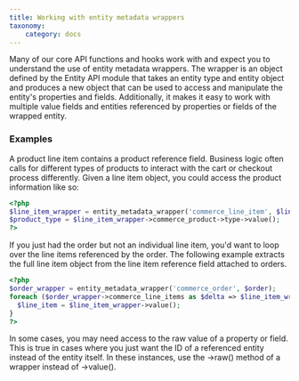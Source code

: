 ```yaml
---
title: Working with entity metadata wrappers
taxonomy:
    category: docs
---
```


Many of our core API functions and hooks work with and expect you to understand the use of entity metadata wrappers. The wrapper is an object defined by the Entity API module that takes an entity type and entity object and produces a new object that can be used to access and manipulate the entity's properties and fields. Additionally, it makes it easy to work with multiple value fields and entities referenced by properties or fields of the wrapped entity.

<h3>Examples</h3>

A product line item contains a product reference field.  Business logic often calls for different types of products to interact with the cart or checkout process differently.  Given a line item object, you could access the product information like so:


```php
<?php
$line_item_wrapper = entity_metadata_wrapper('commerce_line_item', $line_item);
$product_type = $line_item_wrapper->commerce_product->type->value();
?>
```

If you just had the order but not an individual line item, you'd want to loop over the line items referenced by the order.  The following example extracts the full line item object from the line item reference field attached to orders.

```php
<?php
$order_wrapper = entity_metadata_wrapper('commerce_order', $order);
foreach ($order_wrapper->commerce_line_items as $delta => $line_item_wrapper) {
  $line_item = $line_item_wrapper->value();
}
?>
```

In some cases, you may need access to the raw value of a property or field. This is true in cases where you just want the ID of a referenced entity instead of the entity itself. In these instances, use the ->raw() method of a wrapper instead of ->value().

